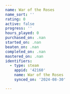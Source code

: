 ```yaml
---
name: War of the Roses
name_sort: ''
rating: 0
active: false
progress: ''
hours_played: 0
purchased_on: .nan
started_on: .nan
beaten_on: .nan
completed_on: .nan
mastered_on: .nan
identifiers:
  - type: steam
    appid: '42160'
    name: War of the Roses
    synced_on: '2024-08-30'

---
```


